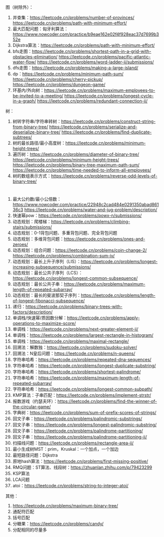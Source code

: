 图（树除外）：
1. 并查集：https://leetcode.cn/problems/number-of-provinces/ https://leetcode.cn/problems/path-with-minimum-effort/
2. 最大匹配问题：匈牙利算法：https://www.nowcoder.com/practice/b9eae162e02f4f928eac37d7699b352e
3. Dijkstra算法：https://leetcode.cn/problems/path-with-minimum-effort/
4. bfs走图：https://leetcode.cn/problems/shortest-path-in-a-grid-with-obstacles-elimination/ https://leetcode.cn/problems/pacific-atlantic-water-flow/ https://leetcode.cn/problems/word-ladder-ii/submissions/
5. dfs走图：https://leetcode.cn/problems/making-a-large-island/
5. dp：https://leetcode.cn/problems/minimum-path-sum/ https://leetcode.cn/problems/cherry-pickup/ https://leetcode.cn/problems/dungeon-game/
6. 环基内/外向树：https://leetcode.cn/problems/maximum-employees-to-be-invited-to-a-meeting/ https://leetcode.cn/problems/longest-cycle-in-a-graph/ https://leetcode.cn/problems/redundant-connection-ii/

树：
1. 树转字符串/字符串转树：https://leetcode.cn/problems/construct-string-from-binary-tree/ https://leetcode.cn/problems/serialize-and-deserialize-binary-tree/ https://leetcode.cn/problems/find-duplicate-subtrees/
2. 树的最长路径/最小高度树：https://leetcode.cn/problems/minimum-height-trees/
3. 遍历树：https://leetcode.cn/problems/diameter-of-binary-tree/ https://leetcode.cn/problems/minimum-height-trees/ https://leetcode.cn/problems/binary-tree-maximum-path-sum/ https://leetcode.cn/problems/time-needed-to-inform-all-employees/
4. 树的数组表示方式：https://leetcode.cn/problems/reverse-odd-levels-of-binary-tree/

#
1. 最大公约数/最小公倍数：https://www.nowcoder.com/practice/22948c2cad484e0291350abad86136c3 https://leetcode.cn/problems/water-and-jug-problem/description/
2. 快速幂pow：https://leetcode.cn/problems/powx-n/submissions/
3. 动态规划：爬楼梯：https://leetcode.cn/problems/climbing-stairs/submissions/
4. 动态规划：0-1背包问题、多重背包问题、完全背包问题
5. 动态规划：多维背包问题：https://leetcode.cn/problems/ones-and-zeroes/
6. 动态规划：组合问题：https://leetcode.cn/problems/coin-change-2/ https://leetcode.cn/problems/combination-sum-iv/
7. 动态规划：最长上升子序列（LIS）：https://leetcode.cn/problems/longest-increasing-subsequence/submissions/
8. 动态规划：最长公共子序列（LCS）：https://leetcode.cn/problems/longest-common-subsequence/
9. 动态规划：最长公共子串：https://leetcode.cn/problems/maximum-length-of-repeated-subarray/
10. 动态规划：最长的斐波那契子序列：https://leetcode.cn/problems/length-of-longest-fibonacci-subsequence/
11. 递归：https://leetcode.cn/problems/binary-trees-with-factors/description/
12. 单调栈/快速幂/质因数分解：https://leetcode.cn/problems/apply-operations-to-maximize-score/
13. 单调栈：https://leetcode.cn/problems/next-greater-element-ii/
14. 单调栈：https://leetcode.cn/problems/largest-rectangle-in-histogram/
15. 单调栈：https://leetcode.cn/problems/maximal-rectangle/
16. 回溯法：解数独：https://leetcode.cn/problems/sudoku-solver/
17. 回溯法：N皇后问题：https://leetcode.cn/problems/n-queens/
18. 字符串哈希：https://leetcode.cn/problems/repeated-dna-sequences/
19. 字符串哈希：https://leetcode.cn/problems/longest-duplicate-substring/
20. 字符串哈希：https://leetcode.cn/problems/shortest-palindrome/
21. 字符串哈希：https://leetcode.cn/problems/maximum-length-of-repeated-subarray/
22. 字符串哈希：https://leetcode.cn/problems/longest-common-subpath/
23. KMP算法：子串匹配：https://leetcode.cn/problems/implement-strstr/
24. 报数游戏（约瑟夫环）：https://leetcode.cn/problems/find-the-winner-of-the-circular-game/
25. 字典树：https://leetcode.cn/problems/sum-of-prefix-scores-of-strings/
21. 回文子串：https://leetcode.cn/problems/palindromic-substrings/
22. 回文子串：https://leetcode.cn/problems/longest-palindromic-substring/
23. 回文子串：https://leetcode.cn/problems/palindrome-partitioning/
24. 回文子串：https://leetcode.cn/problems/palindrome-partitioning-ii/
36. 扫描线问题：https://leetcode.cn/problems/rectangle-area-ii/
29. 最小生成树MST：prim，Kruskal：一个加点，一个加边
30. 最短路径问题：Dijkstra
31. 原地hash算法：https://leetcode.cn/problems/first-missing-positive/
32. RMQ问题：ST算法、线段树：https://zhuanlan.zhihu.com/p/79423299
33. KSP算法
34. LCA问题
35. atoi：https://leetcode.cn/problems/string-to-integer-atoi/



其他：
1. https://leetcode.cn/problems/maximum-binary-tree/
2. 通配符匹配
3. 括号匹配
4. 分糖果：https://leetcode.cn/problems/candy/
7. 分配相同的尽量多

